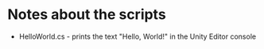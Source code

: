 # Notes about the scripts

* HelloWorld.cs - prints the text "Hello, World!" in the Unity Editor console
